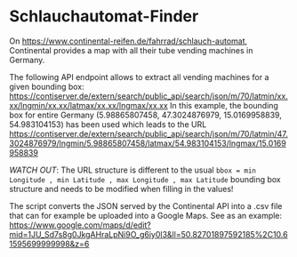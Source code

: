 # Schlauchautomat-Finder
On https://www.continental-reifen.de/fahrrad/schlauch-automat, Continental provides a map with all their tube vending machines in Germany.

The following API endpoint allows to extract all vending machines for a given bounding box: https://contiserver.de/extern/search/public_api/search/json/m/70/latmin/xx.xx/lngmin/xx.xx/latmax/xx.xx/lngmax/xx.xx
In this example, the bounding box for entire Germany (5.98865807458, 47.3024876979, 15.0169958839, 54.983104153) has been used which leads to the URL https://contiserver.de/extern/search/public_api/search/json/m/70/latmin/47.3024876979/lngmin/5.98865807458/latmax/54.983104153/lngmax/15.0169958839

*WATCH OUT*: The URL structure is different to the usual `bbox = min Longitude , min Latitude , max Longitude , max Latitude` bounding box structure and needs to be modified when filling in the values!

The script converts the JSON served by the Continental API into a .csv file that can for example be uploaded into a Google Maps. See as an example: https://www.google.com/maps/d/edit?mid=1JU_Sd7s8g0JkgAHraLpNi9O_g6iy0l3&ll=50.82701897592185%2C10.61595699999998&z=6
